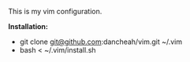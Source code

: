 This is my vim configuration.

__Installation:__  

* git clone git@github.com:dancheah/vim.git ~/.vim
* bash < ~/.vim/install.sh

<!--
vim: sts=4 sw=4 ts=4 et ft=markdown
-->
